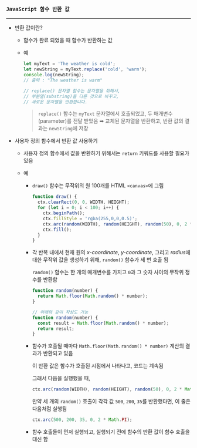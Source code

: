 ### `JavaScript 함수 반환 값`

***

- 반환 값이란?

  - 함수가 완료 되었을 때 함수가 반환하는 값

  - 예

    ```js
    let myText = 'The weather is cold';
    let newString = myText.replace('cold', 'warm');
    console.log(newString);
    // 출력 : "The weather is warm"
    
    // replace() 문자열 함수는 문자열을 취해서,
    // 부분열(substring)을 다른 것으로 바꾸고,
    // 새로운 문자열을 반환합니다.
    ```

    >`replace()` 함수는 `myText` 문자열에서 호출되었고, 두 매개변수(parameter)를 전달 받았음 ➡︎ 교체된 문자열을 반환하고, 반환 값의 결과는 `newString`에 저장

- 사용자 정의 함수에서 반환 값 사용하기

  - 사용자 정의 함수에서 값을 반환하기 위해서는 `return` 키워드를 사용할 필요가 있음

  - 예

    - `draw()` 함수는 무작위의 원 100개를 HTML `<canvas>`에 그림

      ```js
      function draw() {
        ctx.clearRect(0, 0, WIDTH, HEIGHT);
        for (let i = 0; i < 100; i++) {
          ctx.beginPath();
          ctx.fillStyle = 'rgba(255,0,0,0.5)';
          ctx.arc(random(WIDTH), random(HEIGHT), random(50), 0, 2 * Math.PI);
          ctx.fill();
        }
      }
      ```

    - 각 반복 내에서 현재 원의 *x-coordinate*, *y-coordinate*, 그리고 *radius*에 대한 무작위 값을 생성하기 위해, `random()` 함수가 세 번 호출 됨

      `random()` 함수는 한 개의 매개변수를 가지고 `0`과 그 숫자 사이의 무작위 정수를 반환함

      ```js
      function random(number) {
        return Math.floor(Math.random() * number);
      }
      
      // 아래와 같이 작성도 가능
      function random(number) {
        const result = Math.floor(Math.random() * number);
        return result;
      }
      ```

    - 함수가 호출될 때마다 `Math.floor(Math.random() * number)` 계산의 결과가 반환되고 있음

      이 반환 값은 함수가 호출된 시점에서 나타나고, 코드는 계속됨

      그래서 다음을 실행했을 때,

      ```js
      ctx.arc(random(WIDTH), random(HEIGHT), random(50), 0, 2 * Math.PI);
      ```

      만약 세 개의 `random()` 호출이 각각 값 `500`, `200`, `35`를 반환했다면, 이 줄은 다음처럼 실행됨

      ```js
      ctx.arc(500, 200, 35, 0, 2 * Math.PI);
      ```

    - 함수 호출들이 먼저 실행되고, 실행되기 전에 함수의 반환 값이 함수 호출을 대신 함